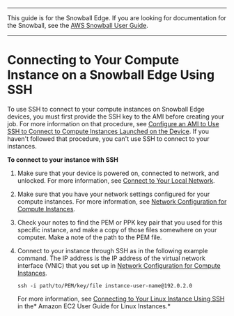 --------

This guide is for the Snowball Edge\. If you are looking for documentation for the Snowball, see the [AWS Snowball User Guide](https://docs.aws.amazon.com/snowball/latest/ug/whatissnowball.html)\.

--------

# Connecting to Your Compute Instance on a Snowball Edge Using SSH<a name="ssh-ec2-edge"></a>

To use SSH to connect to your compute instances on Snowball Edge devices, you must first provide the SSH key to the AMI before creating your job\. For more information on that procedure, see [Configure an AMI to Use SSH to Connect to Compute Instances Launched on the Device](create-ec2-edge-job.md#important-create-ec2-edge-job)\. If you haven't followed that procedure, you can't use SSH to connect to your instances\.

**To connect to your instance with SSH**

1. Make sure that your device is powered on, connected to network, and unlocked\. For more information, see [Connect to Your Local Network](getting-started-connect.md)\.

1. Make sure that you have your network settings configured for your compute instances\. For more information, see [Network Configuration for Compute Instances](network-config-ec2-edge.md)\.

1. Check your notes to find the PEM or PPK key pair that you used for this specific instance, and make a copy of those files somewhere on your computer\. Make a note of the path to the PEM file\.

1. Connect to your instance through SSH as in the following example command\. The IP address is the IP address of the virtual network interface \(VNIC\) that you set up in [Network Configuration for Compute Instances](network-config-ec2-edge.md)\.

   ```
   ssh -i path/to/PEM/key/file instance-user-name@192.0.2.0
   ```

   For more information, see [Connecting to Your Linux Instance Using SSH](https://docs.aws.amazon.com/AWSEC2/latest/UserGuide/AccessingInstancesLinux.html) in the* Amazon EC2 User Guide for Linux Instances\.*